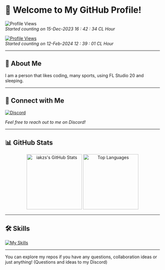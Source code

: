 # 👋 Welcome to My GitHub Profile!

![Profile Views](https://komarev.com/ghpvc/?username=iakzs&color=green&label=Profile+Views)\
*Started counting on 15-Dec-2023 16 : 42 : 34 CL Hour*

[![Profile Views](https://visitcount.itsvg.in/api?id=iakzs&label=Profile%20Views&pretty=false)](https://visitcount.itsvg.in)\
*Started counting on 12-Feb-2024 12 : 39 : 01 CL Hour*

---

## 🌟 About Me

I am a person that likes coding, many sports, using FL Studio 20 and sleeping.

---

## 💬 Connect with Me

[![Discord](https://lanyard.cnrad.dev/api/622795838032314388)](https://discord.com/users/622795838032314388)

*Feel free to reach out to me on Discord!*

---

## 📊 GitHub Stats

<div align="center">
  <img height="180em" src="https://github-readme-stats.vercel.app/api?username=iakzs&show_icons=true&line_height=27&count_private=true&theme=react" alt="iakzs's GitHub Stats" />
  <img height="180em" src="https://github-readme-stats.vercel.app/api/top-langs/?username=iakzs&hide=Makefile&theme=react" alt="Top Languages" />
</div>

---

## 🛠️ Skills

[![My Skills](https://skillicons.dev/icons?i=ae,apple,arduino,blender,bots,c,cloudflare,cmake,cpp,cs,css,discord,discordjs,docker,flask,git,github,html,js,kali,lua,mongodb,mysql,nextjs,nginx,nodejs,npm,postgres,powershell,prisma,ps,py,qt,react,redis,redux,robloxstudio,sentry,sqlite,ubuntu,unity,visualstudio,vscode,windows,workers)](https://skillicons.dev)

---

You can explore my repos if you have any questions, collaboration ideas or just anything! (Questions and ideas to my Discord)
